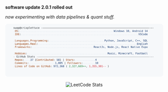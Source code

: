 **software update 2.0.1 rolled out** 

<p>
  <em>now experimenting with data pipelines & quant stuff.</em>  
</p>

<a href="https://github.com/grilled-swampert/grilled-swampert">
  <picture>
    <source media="(prefers-color-scheme: dark)" srcset="https://raw.githubusercontent.com/grilled-swampert/grilled-swampert/main/dark_mode.svg">
    <img alt="GitHub Profile README" src="https://raw.githubusercontent.com/grilled-swampert/grilled-swampert/main/light_mode.svg">
  </picture>
</a>

<p align="center">
  <img src="https://leetcard.jacoblin.cool/user7519fE?theme=dark&font=Bebas%20Neue" alt="LeetCode Stats" style="width:70%;">
</p>


